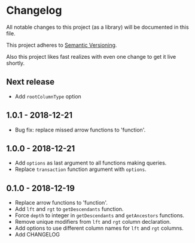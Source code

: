 # Changelog
All notable changes to this project (as a library) will be documented in this file.

This project adheres to [Semantic Versioning](https://semver.org/spec/v2.0.0.html).

Also this project likes fast realizes with even one change to get it live shortly.

## Next release
- Add `rootColumnType` option

## 1.0.1 - 2018-12-21
- Bug fix: replace missed arrow functions to 'function'.

## 1.0.0 - 2018-12-21
- Add `options` as last argument to all functions making queries.
- Replace `transaction` function argument with `options`.

## 0.1.0 - 2018-12-19
- Replace arrow functions to 'function'.
- Add `lft` and `rgt` to `getDescendants` function.
- Force `depth` to integer in `getDescendants` and `getAncestors` functions.
- Remove unique modifiers from `lft` and `rgt` column declaration.
- Add options to use different column names for `lft` and `rgt` columns.
- Add CHANGELOG
